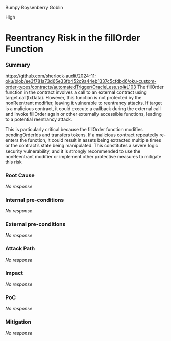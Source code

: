 Bumpy Boysenberry Goblin

High

# Reentrancy Risk in the fillOrder Function

### Summary

https://github.com/sherlock-audit/2024-11-oku/blob/ee3f781a73d65e33fb452c9a44eb1337c5cfdbd6/oku-custom-order-types/contracts/automatedTrigger/OracleLess.sol#L103
The fillOrder function in the contract involves a call to an external contract using target.call(txData). However, this function is not protected by the nonReentrant modifier, leaving it vulnerable to reentrancy attacks. If target is a malicious contract, it could execute a callback during the external call and invoke fillOrder again or other externally accessible functions, leading to a potential reentrancy attack.

This is particularly critical because the fillOrder function modifies pendingOrderIds and transfers tokens. If a malicious contract repeatedly re-enters the function, it could result in assets being extracted multiple times or the contract’s state being manipulated. This constitutes a severe logic security vulnerability, and it is strongly recommended to use the nonReentrant modifier or implement other protective measures to mitigate this risk

### Root Cause

_No response_

### Internal pre-conditions

_No response_

### External pre-conditions

_No response_

### Attack Path

_No response_

### Impact

_No response_

### PoC

_No response_

### Mitigation

_No response_